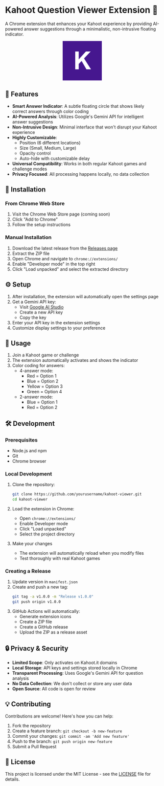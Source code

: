 # Kahoot Question Viewer Extension 🎯

A Chrome extension that enhances your Kahoot experience by providing AI-powered answer suggestions through a minimalistic, non-intrusive floating indicator.

<div align="center">
  <img src="icon128.png" alt="Kahoot Question Viewer Logo" width="128" height="128">
</div>

## 🌟 Features

- **Smart Answer Indicator**: A subtle floating circle that shows likely correct answers through color coding
- **AI-Powered Analysis**: Utilizes Google's Gemini API for intelligent answer suggestions
- **Non-Intrusive Design**: Minimal interface that won't disrupt your Kahoot experience
- **Highly Customizable**:
  - Position (6 different locations)
  - Size (Small, Medium, Large)
  - Opacity control
  - Auto-hide with customizable delay
- **Universal Compatibility**: Works in both regular Kahoot games and challenge modes
- **Privacy Focused**: All processing happens locally, no data collection

## 🚀 Installation

### From Chrome Web Store
1. Visit the Chrome Web Store page (coming soon)
2. Click "Add to Chrome"
3. Follow the setup instructions

### Manual Installation
1. Download the latest release from the [Releases page](../../releases)
2. Extract the ZIP file
3. Open Chrome and navigate to `chrome://extensions/`
4. Enable "Developer mode" in the top right
5. Click "Load unpacked" and select the extracted directory

## ⚙️ Setup

1. After installation, the extension will automatically open the settings page
2. Get a Gemini API key:
   - Visit [Google AI Studio](https://aistudio.google.com/apikey)
   - Create a new API key
   - Copy the key
3. Enter your API key in the extension settings
4. Customize display settings to your preference

## 📖 Usage

1. Join a Kahoot game or challenge
2. The extension automatically activates and shows the indicator
3. Color coding for answers:
   - 4-answer mode:
     - Red = Option 1
     - Blue = Option 2
     - Yellow = Option 3
     - Green = Option 4
   - 2-answer mode:
     - Blue = Option 1
     - Red = Option 2

## 🛠️ Development

### Prerequisites
- Node.js and npm
- Git
- Chrome browser

### Local Development
1. Clone the repository:
   ```bash
   git clone https://github.com/yourusername/kahoot-viewer.git
   cd kahoot-viewer
   ```

2. Load the extension in Chrome:
   - Open `chrome://extensions/`
   - Enable Developer mode
   - Click "Load unpacked"
   - Select the project directory

3. Make your changes
   - The extension will automatically reload when you modify files
   - Test thoroughly with real Kahoot games

### Creating a Release
1. Update version in `manifest.json`
2. Create and push a new tag:
   ```bash
   git tag -a v1.0.0 -m "Release v1.0.0"
   git push origin v1.0.0
   ```
3. GitHub Actions will automatically:
   - Generate extension icons
   - Create a ZIP file
   - Create a GitHub release
   - Upload the ZIP as a release asset

## 🔒 Privacy & Security

- **Limited Scope**: Only activates on Kahoot.it domains
- **Local Storage**: API keys and settings stored locally in Chrome
- **Transparent Processing**: Uses Google's Gemini API for question analysis
- **No Data Collection**: We don't collect or store any user data
- **Open Source**: All code is open for review

## 💡 Contributing

Contributions are welcome! Here's how you can help:

1. Fork the repository
2. Create a feature branch: `git checkout -b new-feature`
3. Commit your changes: `git commit -am 'Add new feature'`
4. Push to the branch: `git push origin new-feature`
5. Submit a Pull Request

## 📄 License

This project is licensed under the MIT License - see the [LICENSE](LICENSE) file for details.
